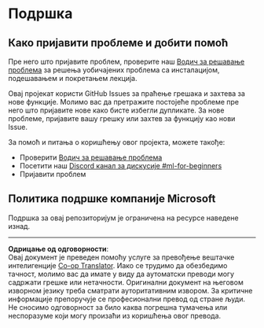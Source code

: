 <!--
CO_OP_TRANSLATOR_METADATA:
{
  "original_hash": "09623d7343ff1c26ff4f198c1b2d3176",
  "translation_date": "2025-10-03T12:27:17+00:00",
  "source_file": "SUPPORT.md",
  "language_code": "sr"
}
-->
# Подршка
## Како пријавити проблеме и добити помоћ  

Пре него што пријавите проблем, проверите наш [Водич за решавање проблема](TROUBLESHOOTING.md) за решења уобичајених проблема са инсталацијом, подешавањем и покретањем лекција.

Овај пројекат користи GitHub Issues за праћење грешака и захтева за нове функције. Молимо вас да претражите постојеће 
проблеме пре него што пријавите нове како бисте избегли дупликате. За нове проблеме, пријавите вашу грешку или 
захтев за функцију као нови Issue.

За помоћ и питања о коришћењу овог пројекта, можете такође:
- Проверити [Водич за решавање проблема](TROUBLESHOOTING.md)
- Посетити наш [Discord канал за дискусије #ml-for-beginners](https://aka.ms/foundry/discord)
- Пријавити проблем

## Политика подршке компаније Microsoft  

Подршка за овај репозиторијум је ограничена на ресурсе наведене изнад.

---

**Одрицање од одговорности**:  
Овај документ је преведен помоћу услуге за превођење вештачке интелигенције [Co-op Translator](https://github.com/Azure/co-op-translator). Иако се трудимо да обезбедимо тачност, молимо вас да имате у виду да аутоматски преводи могу садржати грешке или нетачности. Оригинални документ на његовом изворном језику треба сматрати ауторитативним извором. За критичне информације препоручује се професионални превод од стране људи. Не сносимо одговорност за било каква погрешна тумачења или неспоразуме који могу произаћи из коришћења овог превода.